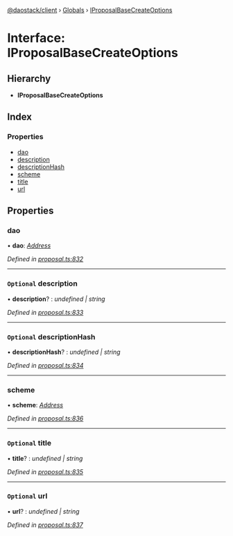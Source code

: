 [@daostack/client](../README.md) › [Globals](../globals.md) › [IProposalBaseCreateOptions](iproposalbasecreateoptions.md)

# Interface: IProposalBaseCreateOptions

## Hierarchy

* **IProposalBaseCreateOptions**

## Index

### Properties

* [dao](iproposalbasecreateoptions.md#dao)
* [description](iproposalbasecreateoptions.md#optional-description)
* [descriptionHash](iproposalbasecreateoptions.md#optional-descriptionhash)
* [scheme](iproposalbasecreateoptions.md#scheme)
* [title](iproposalbasecreateoptions.md#optional-title)
* [url](iproposalbasecreateoptions.md#optional-url)

## Properties

###  dao

• **dao**: *[Address](../globals.md#address)*

*Defined in [proposal.ts:832](https://github.com/daostack/client/blob/a73e635/src/proposal.ts#L832)*

___

### `Optional` description

• **description**? : *undefined | string*

*Defined in [proposal.ts:833](https://github.com/daostack/client/blob/a73e635/src/proposal.ts#L833)*

___

### `Optional` descriptionHash

• **descriptionHash**? : *undefined | string*

*Defined in [proposal.ts:834](https://github.com/daostack/client/blob/a73e635/src/proposal.ts#L834)*

___

###  scheme

• **scheme**: *[Address](../globals.md#address)*

*Defined in [proposal.ts:836](https://github.com/daostack/client/blob/a73e635/src/proposal.ts#L836)*

___

### `Optional` title

• **title**? : *undefined | string*

*Defined in [proposal.ts:835](https://github.com/daostack/client/blob/a73e635/src/proposal.ts#L835)*

___

### `Optional` url

• **url**? : *undefined | string*

*Defined in [proposal.ts:837](https://github.com/daostack/client/blob/a73e635/src/proposal.ts#L837)*
